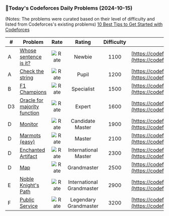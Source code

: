 ### 🌟Today's Codeforces Daily Problems (2024-10-15)
(Notes: The problems were curated based on their level of difficulty and listed from Codeforces's existing problems)
[10 Best Tips to Get Started with Codeforces](https://github.com/ika9810/Codeforces-Daily-Problems/blob/main/10%20Best%20Tips%20to%20Get%20Started%20with%20Codeforces.md)

| # | Problem | Rate| Rating | Difficulty | Contest |
|---| ----- | :--------: | :----------: | :----------: | ---------- |
|A|[Whose sentence is it?](https://codeforces.com/contest/312/problem/A)|![Rate](https://img.shields.io/badge/Newbie-1100-lightgrey)|Newbie|1100|[https://codeforces.com/contest/312](https://codeforces.com/contest/312)|
|A|[Check the string](https://codeforces.com/contest/960/problem/A)|![Rate](https://img.shields.io/badge/Pupil-1200-brightgreen)|Pupil|1200|[https://codeforces.com/contest/960](https://codeforces.com/contest/960)|
|B|[F1 Champions](https://codeforces.com/contest/24/problem/B)|![Rate](https://img.shields.io/badge/Specialist-1500-9cf)|Specialist|1500|[https://codeforces.com/contest/24](https://codeforces.com/contest/24)|
|D3|[Oracle for majority function](https://codeforces.com/contest/1002/problem/D3)|![Rate](https://img.shields.io/badge/Expert-1600-blue)|Expert|1600|[https://codeforces.com/contest/1002](https://codeforces.com/contest/1002)|
|D|[Monitor](https://codeforces.com/contest/846/problem/D)|![Rate](https://img.shields.io/badge/Candidate%20Master-1900-blueviolet)|Candidate Master|1900|[https://codeforces.com/contest/846](https://codeforces.com/contest/846)|
|D|[Marmots (easy)](https://codeforces.com/contest/802/problem/D)|![Rate](https://img.shields.io/badge/Master-2100-orange)|Master|2100|[https://codeforces.com/contest/802](https://codeforces.com/contest/802)|
|D|[Enchanted Artifact](https://codeforces.com/contest/1282/problem/D)|![Rate](https://img.shields.io/badge/International%20Master-2300-orange)|International Master|2300|[https://codeforces.com/contest/1282](https://codeforces.com/contest/1282)|
|D|[Map](https://codeforces.com/contest/15/problem/D)|![Rate](https://img.shields.io/badge/Grandmaster-2500-red)|Grandmaster|2500|[https://codeforces.com/contest/15](https://codeforces.com/contest/15)|
|E|[Noble Knight's Path](https://codeforces.com/contest/226/problem/E)|![Rate](https://img.shields.io/badge/International%20Grandmaster-2900-red)|International Grandmaster|2900|[https://codeforces.com/contest/226](https://codeforces.com/contest/226)|
|F|[Public Service](https://codeforces.com/contest/923/problem/F)|![Rate](https://img.shields.io/badge/Legendary%20Grandmaster-3200-red)|Legendary Grandmaster|3200|[https://codeforces.com/contest/923](https://codeforces.com/contest/923)|
